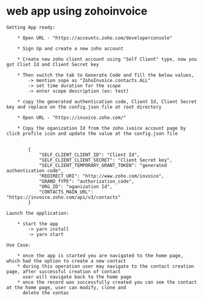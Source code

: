 # web app using zohoinvoice
    Getting App ready:

        * Open URL - "https://accounts.zoho.com/developerconsole"

        * Sign Up and create a new zoho account
        
        * Create new zoho client account using "Self Client" type, now you got Cliet Id and Client Secret key

        * Then switch the tab to Generate Code and fill the below values,
            -> mention sope as "ZohoInvoice.contacts.ALL"
            -> set time duration for the scope
            -> enter scope description (ex: test)

        * copy the generated authentication code, Client Id, Client Secret key and replace on the config.json file at root directory
        
        * Open URL - "https://invoice.zoho.com/"

        * Copy the oganization Id from the zoho ivoice account page by click profile icon and update the value at the config.json file
       

            {
                "SELF_CLIENT_CLIENT_ID": "Client Id",
                "SELF_CLIENT_CLIENT_SECRET": "Client Secret key",
                "SELF_CLIENT_TEMPORARY_GRANT_TOKEN": "generated authentication code",
                "REDIRECT_URI": "http://www.zoho.com/invoice",
                "GRAND_TYPE": "authorization_code",
                "ORG_ID": "oganization Id",
                "CONTACTS_MAIN_URL": "https://invoice.zoho.com/api/v3/contacts"
            }

    Launch the application:

        * start the app
            -> yarn install
            -> yarn start

    Use Case:

        * once the app is started you are navigated to the home page, which had the option to create a new contact
        * during this operation user may navigate to the contact creation page, after successful creation of contact 
          user will navigate back to the home page
        * once the record was successfully created you can see the contact at the home page, user can modify, clone and
          delete the contac
